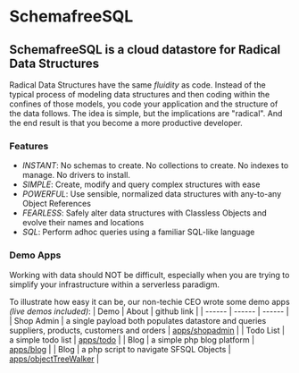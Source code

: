 # SchemafreeSQL

## SchemafreeSQL is a cloud datastore for Radical Data Structures
Radical Data Structures have the same _fluidity_ as code. Instead of the typical process of modeling data structures and then coding within the confines of those models, you code your application and the structure of the data follows. The idea is simple, but the implications are "radical". And the end result is that you become a more productive developer.

### Features

- _INSTANT_: No schemas to create. No collections to create. No indexes to manage. No drivers to install.
- _SIMPLE_: Create, modify and query complex structures with ease
- _POWERFUL_: Use sensible, normalized data structures with any-to-any Object References
- _FEARLESS_: Safely alter data structures with Classless Objects and evolve their names and locations
- _SQL_: Perform adhoc queries using a familiar SQL-like language


### Demo Apps
Working with data should NOT be difficult, especially when you are trying to simplify your infrastructure within a serverless paradigm.

To illustrate how easy it can be, our non-techie CEO wrote some demo apps _(live demos included)_:
| Demo | About | github link |
| ------ | ------ | ------ |
| Shop Admin | a single payload both populates datastore and queries suppliers, products, customers and orders | [apps/shopadmin](../../../apps/tree/main/shopadmin) |
| Todo List | a simple todo list | [apps/todo](../../../apps/tree/main/todo) |
| Blog  | a simple php blog platform | [apps/blog](../../../apps/tree/main/blog/php) |
| Blog  | a php script to navigate SFSQL Objects | [apps/objectTreeWalker](../../../apps/tree/main/objectTreeWalker/php) |
